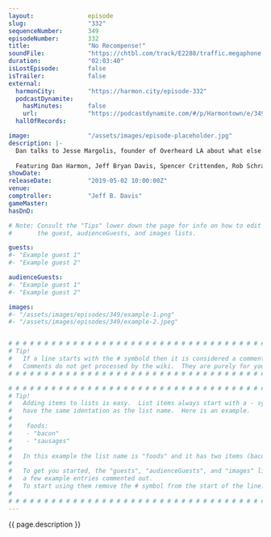 ```yaml
---
layout:               episode
slug:                 "332"
sequenceNumber:       349
episodeNumber:        332
title:                "No Recompense!"
soundFile:            "https://chtbl.com/track/E2288/traffic.megaphone.fm/STA8529322335.mp3?updated=1596571920"
duration:             "02:03:40"
isLostEpisode:        false
isTrailer:            false
external:
  harmonCity:         "https://harmon.city/episode-332"
  podcastDynamite:
    hasMinutes:       false
    url:              "https://podcastdynamite.com/#/p/Harmontown/e/349/332"
  hallOfRecords:      

image:                "/assets/images/episode-placeholder.jpg"
description: |-
  Dan talks to Jesse Margolis, founder of Overheard LA about what else: Mike Crivello's Camera World; It's a wonderful world of cameras! We attempt to get into the heads of internet trolls, also featuring a bonus White Walker locker room pep talk.
  
  Featuring Dan Harmon, Jeff Bryan Davis, Spencer Crittenden, Rob Schrab and Jesse Margolis.
showDate:             
releaseDate:          "2019-05-02 10:00:00Z"
venue:                
comptroller:          "Jeff B. Davis"
gameMaster:           
hasDnD:               

# Note: Consult the "Tips" lower down the page for info on how to edit
#       the guest, audienceGuests, and images lists.

guests:
#- "Example guest 1"
#- "Example guest 2"

audienceGuests:
#- "Example guest 1"
#- "Example guest 2"

images:
#- "/assets/images/episodes/349/example-1.png"
#- "/assets/images/episodes/349/example-2.jpeg"


# # # # # # # # # # # # # # # # # # # # # # # # # # # # # # # # # # # # # # # # # # # # #
# Tip!
#   If a line starts with the # symbold then it is considered a comment.
#   Comments do not get processed by the wiki.  They are purely for your information.
# # # # # # # # # # # # # # # # # # # # # # # # # # # # # # # # # # # # # # # # # # # # #

# # # # # # # # # # # # # # # # # # # # # # # # # # # # # # # # # # # # # # # # # # # # #
# Tip!
#   Adding items to lists is easy.  List items always start with a - symbol and have
#   have the same identation as the list name.  Here is an example.
#
#    foods:
#    - "bacon"
#    - "sausages"
#
#   In this example the list name is "foods" and it has two items (bacon, and sausages).
#
#   To get you started, the "guests", "audienceGuests", and "images" lists below have
#   a few example entries commented out.
#   To start using them remove the # symbol from the start of the line.
#
# # # # # # # # # # # # # # # # # # # # # # # # # # # # # # # # # # # # # # # # # # # # #
---
```


<!-- The episode description will be rendered here -->
{{ page.description }}

<!-- Add your content BELOW here -->
<!-- vvvvvvvvvvvvvvvvvvvvvvvvvvv -->




<!-- ^^^^^^^^^^^^^^^^^^^^^^^^^^^ -->
<!-- Add your content ABOVE here -->

<!-- The episode gallery will be rendered here -->